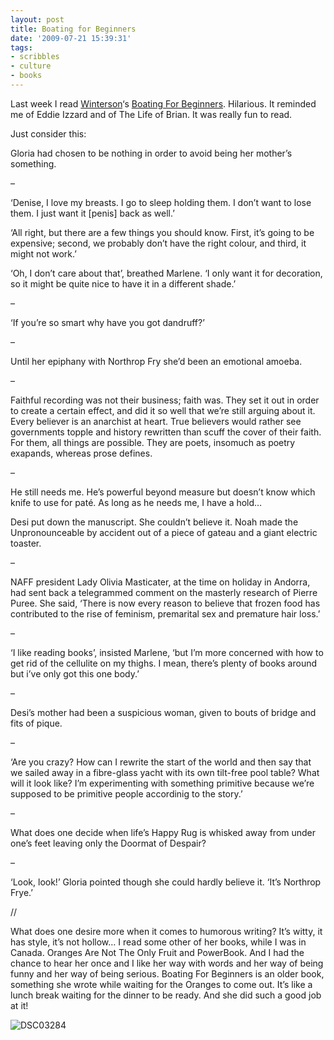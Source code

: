 ```yaml
---
layout: post
title: Boating for Beginners
date: '2009-07-21 15:39:31'
tags:
- scribbles
- culture
- books
---
```



Last week I read [Winterson](http://en.wikipedia.org/wiki/Jeanette_Winterson)‘s [Boating For Beginners](http://www.jeanettewinterson.com/pages/content/index.asp?PageID=19). Hilarious. It reminded me of Eddie Izzard and of The Life of Brian. It was really fun to read.

Just consider this:

Gloria had chosen to be nothing in order to avoid being her mother’s something.

–

‘Denise, I love my breasts. I go to sleep holding them. I don’t want to lose them. I just want it [penis] back as well.’

‘All right, but there are a few things you should know. First, it’s going to be expensive; second, we probably don’t have the right colour, and third, it might not work.’

‘Oh, I don’t care about that’, breathed Marlene. ‘I only want it for decoration, so it might be quite nice to have it in a different shade.’

–

‘If you’re so smart why have you got dandruff?’

–

Until her epiphany with Northrop Fry she’d been an emotional amoeba.

–

Faithful recording was not their business; faith was. They set it out in order to create a certain effect, and did it so well that we’re still arguing about it. Every believer is an anarchist at heart. True believers would rather see governments topple and history rewritten than scuff the cover of their faith. For them, all things are possible. They are poets, insomuch as poetry exapands, whereas prose defines.

–

He still needs me. He’s powerful beyond measure but doesn’t know which knife to use for paté. As long as he needs me, I have a hold…

Desi put down the manuscript. She couldn’t believe it. Noah made the Unpronounceable by accident out of a piece of gateau and a giant electric toaster.

–

NAFF president Lady Olivia Masticater, at the time on holiday in Andorra, had sent back a telegrammed comment on the masterly research of Pierre Puree. She said, ‘There is now every reason to believe that frozen food has contributed to the rise of feminism, premarital sex and premature hair loss.’

–

‘I like reading books’, insisted Marlene, ‘but I’m more concerned with how to get rid of the cellulite on my thighs. I mean, there’s plenty of books around but i’ve only got this one body.’

–

Desi’s mother had been a suspicious woman, given to bouts of bridge and fits of pique.

–

‘Are you crazy? How can I rewrite the start of the world and then say that we sailed away in a fibre-glass yacht with its own tilt-free pool table? What will it look like? I’m experimenting with something primitive because we’re supposed to be primitive people accordinig to the story.’

–

What does one decide when life’s Happy Rug is whisked away from under one’s feet leaving only the Doormat of Despair?

–

‘Look, look!’ Gloria pointed though she could hardly believe it. ‘It’s Northrop Frye.’

//

What does one desire more when it comes to humorous writing? It’s witty, it has style, it’s not hollow… I read some other of her books, while I was in Canada. Oranges Are Not The Only Fruit and PowerBook. And I had the chance to hear her once and I like her way with words and her way of being funny and her way of being serious. Boating For Beginners is an older book, something she wrote while waiting for the Oranges to come out. It’s like a lunch break waiting for the dinner to be ready. And she did such a good job at it!

![DSC03284](http://wpgf.files.wordpress.com/2009/07/dsc03284.jpg "DSC03284")


